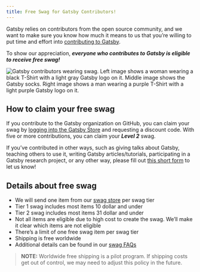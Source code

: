 ```yaml
---
title: Free Swag for Gatsby Contributors!
---
```


Gatsby relies on contributors from the open source community, and we want to make sure you know how much it means to us that you’re willing to put time and effort into [contributing to Gatsby](/contributing/how-to-contribute/).

To show our appreciation, _**everyone who contributes to Gatsby is eligible to receive free swag!**_

![Gatsby contributors wearing swag. Left image shows a woman wearing a black T-Shirt with a light gray Gatsby logo on it. Middle image shows the Gatsby socks. Right image shows a man wearing a purple T-Shirt with a light purple Gatsby logo on it.](./images/gatsby-swag.jpg)

## How to claim your free swag

If you contribute to the Gatsby organization on GitHub, you can claim your swag by [logging into the Gatsby Store](https://store.gatsbyjs.org/) and requesting a discount code. With five or more contributions, you can claim your _**Level 2**_ swag.

If you’ve contributed in other ways, such as giving talks about Gatsby, teaching others to use it, writing Gatsby articles/tutorials, participating in a Gatsby research project, or any other way, please fill out [this short form](https://forms.gle/zBnybrZNjsdpXvDx8) to let us know!

## Details about free swag

- We will send one item from our [swag store](https://store.gatsbyjs.org/) per swag tier
- Tier 1 swag includes most items 10 dollar and under
- Tier 2 swag includes most items 31 dollar and under
- Not all items are eligible due to high cost to create the swag. We’ll make it clear which items are not eligible
- There’s a limit of one free swag item per swag tier
- Shipping is free worldwide
- Additional details can be found in our [swag FAQs](https://github.com/gatsbyjs/store.gatsbyjs.org#frequently-asked-questions)

> **NOTE:** Worldwide free shipping is a pilot program. If shipping costs get out of control, we may need to adjust this policy in the future.

